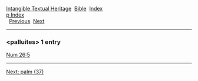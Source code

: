 [Intangible Textual Heritage](../../index)  [Bible](../index) 
[Index](index)   
[p Index](_p_)  
  [Previous](c08219)  [Next](c08221) 

------------------------------------------------------------------------

### &lt;palluites&gt; 1 entry

[Num 26:5](../kjv/num026.htm#005)  

------------------------------------------------------------------------

[Next: palm (37)](c08221)
